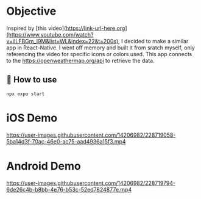 # Objective

Inspired by [this video](https://link-url-here.org](https://www.youtube.com/watch?v=iILFBGm_I9M&list=WL&index=22&t=200s), I decided to make a similar app in React-Native. I went off memory and built it from sratch myself, only referencing the video for specific icons or colors used. This app connects to the https://openweathermap.org/api to retrieve the data.

## 🚀 How to use
```
npx expo start
```

# iOS Demo

https://user-images.githubusercontent.com/14206982/228719058-5ba14d3f-70ac-46e0-ac75-aad4936a15f3.mp4

# Android Demo

https://user-images.githubusercontent.com/14206982/228719794-6de26c4b-b8bb-4e76-b53c-52ed7824877e.mp4

